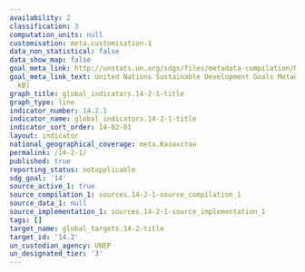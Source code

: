 ```yaml
---
availability: 2
classification: 3
computation_units: null
customisation: meta.customisation-1
data_non_statistical: false
data_show_map: false
goal_meta_link: http://unstats.un.org/sdgs/files/metadata-compilation/Metadata-Goal-14.pdf
goal_meta_link_text: United Nations Sustainable Development Goals Metadata (pdf 288
  kB)
graph_title: global_indicators.14-2-1-title
graph_type: line
indicator_number: 14.2.1
indicator_name: global_indicators.14-2-1-title
indicator_sort_order: 14-02-01
layout: indicator
national_geographical_coverage: meta.Казахстан
permalink: /14-2-1/
published: true
reporting_status: notapplicable
sdg_goal: '14'
source_active_1: true
source_compilation_1: sources.14-2-1-source_compilation_1
source_data_1: null
source_implementation_1: sources.14-2-1-source_implementation_1
tags: []
target_name: global_targets.14-2-title
target_id: '14.2'
un_custodian_agency: UNEP
un_designated_tier: '3'
---
```

